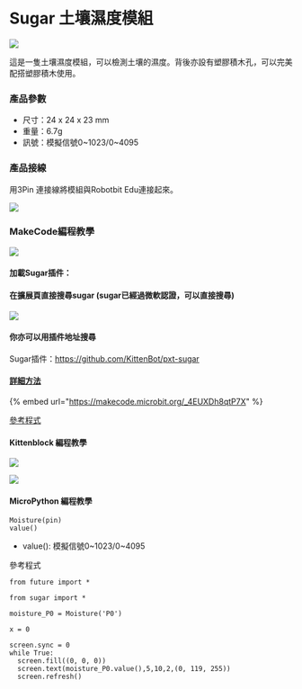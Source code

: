 # Sugar 土壤濕度模組

![](https://kittenbothk.readthedocs.io/en/latest/\_images/soil1.png)

這是一隻土壤濕度模組，可以檢測土壤的濕度。背後亦設有塑膠積木孔，可以完美配搭塑膠積木使用。

### 產品參數

* 尺寸：24 x 24 x 23 mm
* 重量：6.7g
* 訊號：模擬信號0\~1023/0\~4095

### 產品接線

用3Pin 連接線將模組與Robotbit Edu連接起來。

![](https://kittenbothk.readthedocs.io/en/latest/\_images/soil\_wire3.png)

### MakeCode編程教學

![](https://kittenbothk.readthedocs.io/en/latest/\_images/mcbanner15.png)

#### 加載Sugar插件：

#### 在擴展頁直接搜尋sugar (sugar已經過微軟認證，可以直接搜尋)

![](https://kittenbothk.readthedocs.io/en/latest/\_images/sugar\_search.gif)

#### 你亦可以用插件地址搜尋

Sugar插件：https://github.com/KittenBot/pxt-sugar

#### [詳細方法](https://kittenbothk.readthedocs.io/en/latest/Makecode/powerBrickMC.html)

{% embed url="https://makecode.microbit.org/_4EUXDh8qtP7X" %}

[參考程式](https://makecode.microbit.org/\_4EUXDh8qtP7X)

#### Kittenblock 編程教學

![](https://kittenbothk.readthedocs.io/en/latest/\_images/kbbanner9.png)

![](https://kittenbothk.readthedocs.io/en/latest/\_images/soil3.png)

#### MicroPython 編程教學

```
Moisture(pin)
value()
```

* value(): 模擬信號0\~1023/0\~4095

參考程式

```
from future import *

from sugar import *

moisture_P0 = Moisture('P0')

x = 0

screen.sync = 0
while True:
  screen.fill((0, 0, 0))
  screen.text(moisture_P0.value(),5,10,2,(0, 119, 255))
  screen.refresh()
```
